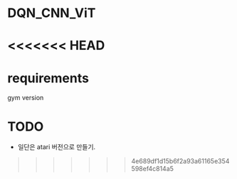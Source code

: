 # DQN_CNN_ViT

<<<<<<< HEAD
=======
# requirements

gym version


# TODO

- 일단은 atari 버전으로 만들기.
>>>>>>> 4e689df1d15b6f2a93a61165e354598ef4c814a5
